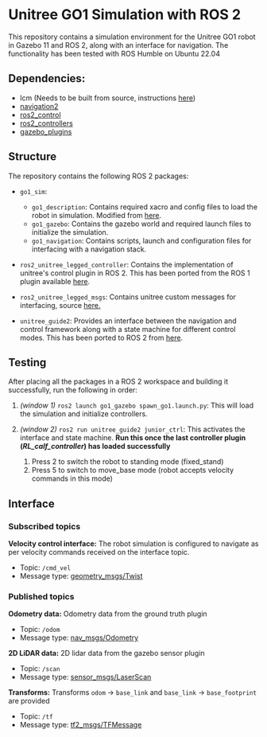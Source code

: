 # Unitree GO1 Simulation with ROS 2

This repository contains a simulation environment for the Unitree GO1 robot in Gazebo 11 and ROS 2, along with an interface for navigation. The functionality has been tested with ROS Humble on Ubuntu 22.04

## Dependencies:
- lcm (Needs to be built from source, instructions [here](https://lcm-proj.github.io/lcm/))
- [navigation2](https://github.com/ros-navigation/navigation2)
- [ros2_control](https://github.com/ros-controls/ros2_control)
- [ros2_controllers](https://github.com/ros-controls/ros2_controllers)
- [gazebo_plugins](https://github.com/ros-simulation/gazebo_ros_pkgs/tree/ros2/gazebo_plugins)

## Structure

The repository contains the following ROS 2 packages:
- `go1_sim`:
    - `go1_description`: Contains required xacro and config files to load the robot in simulation. Modified from [here](https://github.com/unitreerobotics/unitree_ros/tree/master/robots/go1_description).
    - `go1_gazebo`: Contains the gazebo world and required launch files to initialize the simulation.
    - `go1_navigation`: Contains scripts, launch and configuration files for interfacing with a navigation stack.

- `ros2_unitree_legged_controller`: Contains the implementation of unitree's control plugin in ROS 2. This has been ported from the ROS 1 plugin available [here](https://github.com/unitreerobotics/unitree_ros/tree/master/unitree_legged_control).

- `ros2_unitree_legged_msgs`: Contains unitree custom messages for interfacing, source [here.](https://github.com/unitreerobotics/unitree_ros2_to_real/tree/main/ros2_unitree_legged_msgs)

- `unitree_guide2`: Provides an interface between the navigation and control framework along with a state machine for different control modes. This has been ported to ROS 2 from [here](https://github.com/unitreerobotics/unitree_guide).


## Testing

After placing all the packages in a ROS 2 workspace and building it successfully, run the following in order:


1. *(window 1)* `ros2 launch go1_gazebo spawn_go1.launch.py`: This will load the simulation and initialize controllers.

2. *(window 2)* `ros2 run unitree_guide2 junior_ctrl`: This activates the interface and state machine. **Run this once the last controller plugin (*RL_calf_controller*) has loaded successfully**
    1. Press 2 to switch the robot to standing mode (fixed_stand)
    2. Press 5 to switch to move_base mode (robot accepts velocity commands in this mode)

## Interface

### Subscribed topics

**Velocity control interface:**
 The robot simulation is configured to navigate as per velocity commands received on the interface topic.
- Topic: `/cmd_vel`
- Message type: [geometry_msgs/Twist](https://docs.ros.org/en/ros2_packages/humble/api/geometry_msgs/interfaces/msg/Twist.html)


### Published topics

**Odometry data:**
Odometry data from the ground truth plugin
- Topic: `/odom`
- Message type: [nav_msgs/Odometry](https://docs.ros.org/en/humble/p/nav_msgs/interfaces/msg/Odometry.html)


**2D LiDAR data:**
2D lidar data from the gazebo sensor plugin
- Topic: `/scan`
- Message type: [sensor_msgs/LaserScan](https://docs.ros.org/en/ros2_packages/humble/api/sensor_msgs/interfaces/msg/LaserScan.html)


**Transforms:**
Transforms `odom` -> `base_link` and `base_link` -> `base_footprint` are provided
 - Topic: `/tf`
 - Message type: [tf2_msgs/TFMessage](https://docs.ros2.org/foxy/api/tf2_msgs/msg/TFMessage.html)
